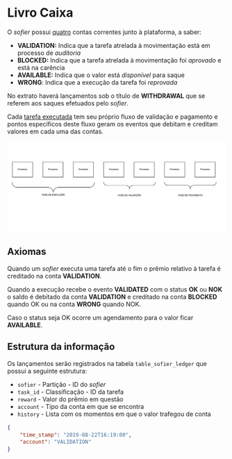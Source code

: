 # Livro Caixa

O *sofier* possui <u>quatro</u> contas correntes junto à plataforma, a saber:

- **VALIDATION:** Indica que a tarefa atrelada à movimentação está em processo de *auditoria*
- **BLOCKED:** Indica que a tarefa atrelada à movimentação foi *aprovado* e está na carência
- **AVAILABLE:** Indica que o valor está *disponível* para saque
- **WRONG**: Indica que a execução da tarefa foi *reprovada*

No extrato haverá lançamentos sob o título de **WITHDRAWAL** que se referem aos saques efetuados pelo *sofier*.

Cada <u>tarefa executada</u> tem seu próprio fluxo de validação e pagamento e pontos específicos deste fluxo geram os eventos que debitam e creditam valores em cada uma das contas.

![fases de um fluxo](assets/fluxo.png)

## Axiomas

Quando um *sofier* executa uma tarefa até o fim o prêmio relativo à tarefa é creditado na conta **VALIDATION**.



Quando a execução recebe o evento  **VALIDATED** com o status **OK** ou **NOK** o saldo é debitado da conta **VALIDATION** e creditado na conta **BLOCKED** quando OK ou na conta **WRONG** quando NOK. 



Caso o status seja OK ocorre um agendamento para o valor ficar **AVAILABLE**.



## Estrutura da informação

Os lançamentos serão registrados na tabela `table_sofier_ledger` que possui a seguinte estrutura:

- `sofier` - Partição - ID do *sofier*
- `task_id` - Classificação - ID da tarefa
- `reward` - Valor do prêmio em questão
- `account` - Tipo da conta em que se encontra 
- `history` - Lista com os momentos em que o valor trafegou de conta

```json
{
    "time_stamp": "2019-08-22T16:19:00",
    "account": "VALIDATION"
}
```



















